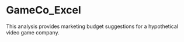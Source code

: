 # GameCo_Excel
This analysis provides marketing budget suggestions for a hypothetical video game company. 
